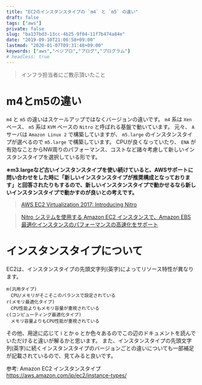 ```yaml
---
title: "EC2のインスタンスタイプの `m4` と `m5` の違い"
draft: false
tags: ["aws"]
private: false
slug: "ba137bd3-13cc-4b25-9f04-11f7b474a84e"
date: "2019-09-10T21:06:58+09:00"
lastmod: "2020-01-07T09:31:48+09:00"
keywords: ["aws","ベジプロ","プログ","プログラム"]
# headless: true
---
```


> インフラ担当者にご教示頂いたこと

# m4とm5の違い
`m4` と `m5` の違いはスケールアップではなくバージョンの違いです。
`m4` 系は `Xen` ベース、 `m5` 系は `KVM` ベースの `Nitro` と呼ばれる基盤で動いています。
元々、 `A` サーバは `Amazon Linux 2` で構築していますが、 `m5.large` のインスタンスタイプが選べるので `m5.large` で構築しています。
CPUが良くなっていたり、 `ENA` が有効なことからNW周りのパフォーマンス、コストなど諸々考慮して新しいインスタンスタイプを選択している形です。

**※m3.largeなど古いインスタンスタイプを使い続けていると、AWSサポートに問い合わせをした時に「新しいインスタンスタイプが推奨構成となっております」と回答されたりもするので、新しいインスタンスタイプで動かせるなら新しいインスタンスタイプで動かすのが良いとの考えです。**

> [AWS EC2 Virtualization 2017: Introducing Nitro](http://www.brendangregg.com/blog/2017-11-29/aws-ec2-virtualization-2017.html)

> [Nitro システムを使用する Amazon EC2 インスタンスで、Amazon EBS 最適化インスタンスのパフォーマンスの高速化をサポート](https://aws.amazon.com/jp/about-aws/whats-new/2018/07/amazon-ec2-nitro-system-based-instances-now-support-faster-ebs-optimized-performance/)

# インスタンスタイプについて
EC2は、インスタンスタイプの先頭文字列(英字)によってリソース特性が異なります。
```
m(汎用タイプ)
　CPU/メモリがそこそこのバランスで設定されている
r(メモリ最適化タイプ)
　CPU性能よりもメモリ容量が重視されている
c(コンピューティング最適化タイプ)
　メモリ容量よりもCPU性能が重視されている
```
その他、用途に応じて i とか o とか色々あるのでこの辺のドキュメントを読んでいただけると違いが解るかと思います。
また、インスタンスタイプの先頭文字列(英字)に続くインスタンスタイプのバージョンごとの違いについても一部補足が記載されているので、見てみると良いです。

参考:
Amazon EC2 インスタンスタイプ
https://aws.amazon.com/jp/ec2/instance-types/
